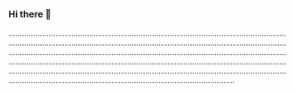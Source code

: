 ### Hi there 👋

.................................................................................................................................................................................................................................................................................................................................................................................................................................................................................................................................................................................................................................................................................................................................................
